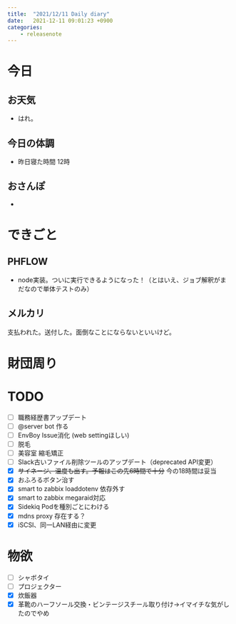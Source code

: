```yaml
---
title:  "2021/12/11 Daily diary"
date:   2021-12-11 09:01:23 +0900
categories:
    - releasenote
---
```

# 今日

## お天気

* はれ。

## 今日の体調

* 昨日寝た時間 12時

## おさんぽ

* 

# できごと

## PHFLOW

* node実装。ついに実行できるようになった！（とはいえ、ジョブ解釈がまだなので単体テストのみ）

## メルカリ

支払われた。送付した。面倒なことにならないといいけど。

# 財団周り


# TODO 

- [ ] 職務経歴書アップデート
- [ ] @server bot 作る
- [ ] EnvBoy Issue消化 (web settingほしい)
- [ ] 脱毛
- [ ] 美容室 縮毛矯正
- [ ] Slack古いファイル削除ツールのアップデート（deprecated API変更）
- [x] ~~サイネージ、温度も出す。予報はこの先6時間で十分~~ 今の18時間は妥当
- [x] おふろるボタン治す
- [x] smart to zabbix loaddotenv 依存外す
- [x] smart to zabbix megaraid対応
- [x] Sidekiq Podを種別ごとにわける
- [x] mdns proxy 存在する？
- [x] iSCSI、同一LAN経由に変更

# 物欲

- [ ] シャボタイ
- [ ] プロジェクター
- [x] 炊飯器
- [x] 革靴のハーフソール交換・ビンテージスチール取り付け→イマイチな気がしたのでやめ
